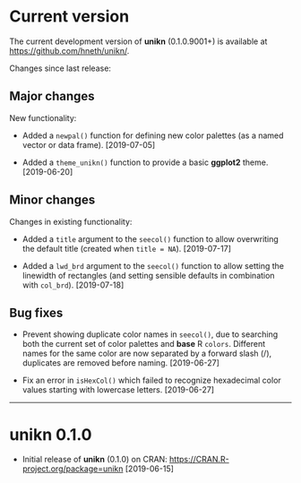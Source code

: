 
# Current version 

The current development version of **unikn** (0.1.0.9001+) is available at <https://github.com/hneth/unikn/>. 

Changes since last release: 


## Major changes 

New functionality: 

- Added a `newpal()` function for defining new color palettes (as a named vector or data frame). [2019-07-05]

- Added a `theme_unikn()` function to provide a basic **ggplot2** theme. [2019-06-20]


## Minor changes

Changes in existing functionality: 

- Added a `title` argument to the `seecol()` function to allow overwriting the default title (created when `title = NA`). [2019-07-17]

- Added a `lwd_brd` argument to the `seecol()` function to allow setting the linewidth of rectangles (and setting sensible defaults in combination with `col_brd`). [2019-07-18]


## Bug fixes 

- Prevent showing duplicate color names in `seecol()`, due to searching both the current set of color palettes and **base** R `colors`. 
Different names for the same color are now separated by a forward slash (/), duplicates are removed before naming. [2019-06-27]

- Fix an error in `isHexCol()` which failed to recognize hexadecimal color values starting with lowercase letters.  [2019-06-27]


---------- 

# unikn 0.1.0

- Initial release of **unikn** (0.1.0) on CRAN: <https://CRAN.R-project.org/package=unikn> [2019-06-15] 

<!-- eof -->